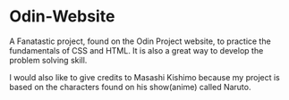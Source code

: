# Odin-Website
A Fanatastic project, found on the Odin Project website, to practice the fundamentals of CSS and HTML.
It is also a great way to develop the problem solving skill.

I would also like to give credits to Masashi Kishimo because my project is based on the characters found on his
show(anime) called Naruto.
